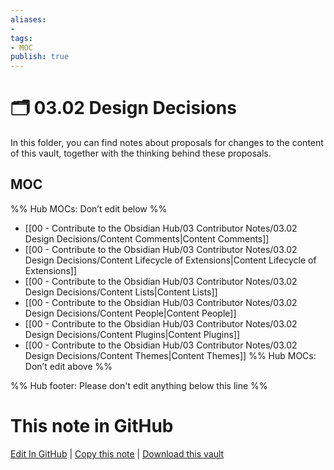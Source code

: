 ```yaml
---
aliases:
- 
tags:
- MOC
publish: true
---
```


# 🗂️ 03.02 Design Decisions

In this folder, you can find notes about proposals for changes to the content of this vault, together with the thinking behind these proposals.

## MOC

%% Hub MOCs: Don’t edit below  %%
-  [[00 - Contribute to the Obsidian Hub/03 Contributor Notes/03.02 Design Decisions/Content Comments|Content Comments]]
-  [[00 - Contribute to the Obsidian Hub/03 Contributor Notes/03.02 Design Decisions/Content Lifecycle of Extensions|Content Lifecycle of Extensions]]
-  [[00 - Contribute to the Obsidian Hub/03 Contributor Notes/03.02 Design Decisions/Content Lists|Content Lists]]
-  [[00 - Contribute to the Obsidian Hub/03 Contributor Notes/03.02 Design Decisions/Content People|Content People]]
-  [[00 - Contribute to the Obsidian Hub/03 Contributor Notes/03.02 Design Decisions/Content Plugins|Content Plugins]]
-  [[00 - Contribute to the Obsidian Hub/03 Contributor Notes/03.02 Design Decisions/Content Themes|Content Themes]]
%% Hub MOCs: Don’t edit above  %%

%% Hub footer: Please don't edit anything below this line %%

# This note in GitHub

<span class="git-footer">[Edit In GitHub](https://github.dev/obsidian-community/obsidian-hub/blob/main/00%20-%20Contribute%20to%20the%20Obsidian%20Hub/03%20Contributor%20Notes/03.02%20Design%20Decisions/%F0%9F%97%82%EF%B8%8F%2003.02%20Design%20Decisions.md "git-hub-edit-note") | [Copy this note](https://raw.githubusercontent.com/obsidian-community/obsidian-hub/main/00%20-%20Contribute%20to%20the%20Obsidian%20Hub/03%20Contributor%20Notes/03.02%20Design%20Decisions/%F0%9F%97%82%EF%B8%8F%2003.02%20Design%20Decisions.md "git-hub-copy-note") | [Download this vault](https://github.com/obsidian-community/obsidian-hub/archive/refs/heads/main.zip "git-hub-download-vault") </span>